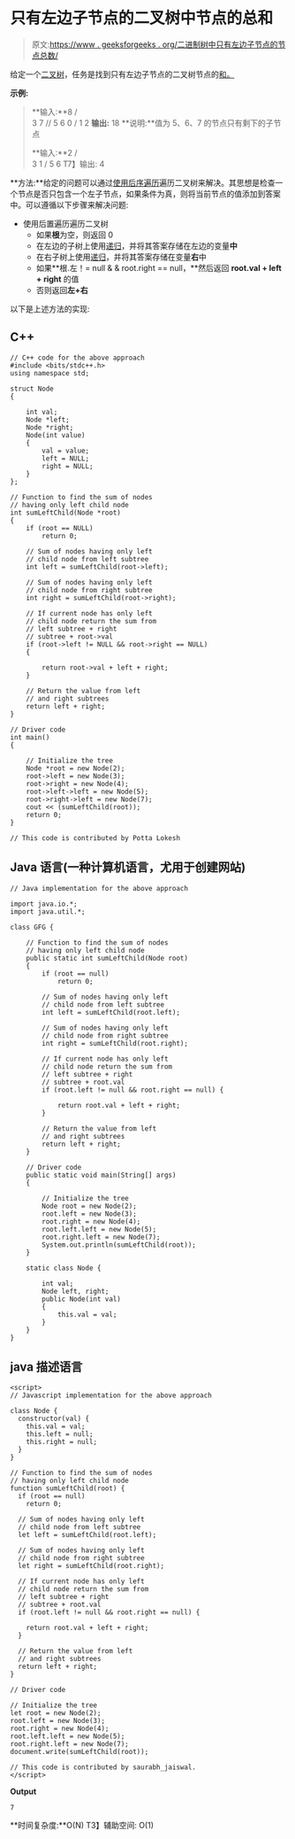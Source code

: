 # 只有左边子节点的二叉树中节点的总和

> 原文:[https://www . geeksforgeeks . org/二进制树中只有左边子节点的节点总数/](https://www.geeksforgeeks.org/sum-of-nodes-in-a-binary-tree-having-only-the-left-child-nodes/)

给定一个[二叉树](https://www.geeksforgeeks.org/binary-tree-data-structure/)，任务是找到只有左边子节点的二叉树节点的[和。](https://www.geeksforgeeks.org/sum-nodes-binary-tree/)

**示例:**

> **输入:**8
> /\
> 3 7
> /\/
> 5 6 0
> /
> 1 2
> **输出:** 18
> **说明:**值为 5、6、7 的节点只有剩下的子节点
> 
> **输入:**2
> /\
> 3 1
> /
> 5 6
> T7】输出: 4

**方法:**给定的问题可以通过[使用](https://www.geeksforgeeks.org/tree-traversals-inorder-preorder-and-postorder/)[后序遍历](https://www.geeksforgeeks.org/tree-traversals-inorder-preorder-and-postorder/)遍历二叉树来解决。其思想是检查一个节点是否只包含一个左子节点，如果条件为真，则将当前节点的值添加到答案中。可以遵循以下步骤来解决问题:

*   使用后置遍历遍历二叉树
    *   如果**根**为空，则返回 0
    *   在左边的子树上使用[递归](https://www.geeksforgeeks.org/recursion/)，并将其答案存储在左边的变量**中**
    *   在右子树上使用[递归](https://www.geeksforgeeks.org/recursion/)，并将其答案存储在变量**右**中
    *   如果**根.左！= null & & root.right == null，**然后返回 **root.val + left + right** 的值
    *   否则返回**左+右**

以下是上述方法的实现:

## C++

```
// C++ code for the above approach
#include <bits/stdc++.h>
using namespace std;

struct Node
{

    int val;
    Node *left;
    Node *right;
    Node(int value)
    {
        val = value;
        left = NULL;
        right = NULL;
    }
};

// Function to find the sum of nodes
// having only left child node
int sumLeftChild(Node *root)
{
    if (root == NULL)
        return 0;

    // Sum of nodes having only left
    // child node from left subtree
    int left = sumLeftChild(root->left);

    // Sum of nodes having only left
    // child node from right subtree
    int right = sumLeftChild(root->right);

    // If current node has only left
    // child node return the sum from
    // left subtree + right
    // subtree + root->val
    if (root->left != NULL && root->right == NULL)
    {

        return root->val + left + right;
    }

    // Return the value from left
    // and right subtrees
    return left + right;
}

// Driver code
int main()
{

    // Initialize the tree
    Node *root = new Node(2);
    root->left = new Node(3);
    root->right = new Node(4);
    root->left->left = new Node(5);
    root->right->left = new Node(7);
    cout << (sumLeftChild(root));
    return 0;
}

// This code is contributed by Potta Lokesh
```

## Java 语言(一种计算机语言，尤用于创建网站)

```
// Java implementation for the above approach

import java.io.*;
import java.util.*;

class GFG {

    // Function to find the sum of nodes
    // having only left child node
    public static int sumLeftChild(Node root)
    {
        if (root == null)
            return 0;

        // Sum of nodes having only left
        // child node from left subtree
        int left = sumLeftChild(root.left);

        // Sum of nodes having only left
        // child node from right subtree
        int right = sumLeftChild(root.right);

        // If current node has only left
        // child node return the sum from
        // left subtree + right
        // subtree + root.val
        if (root.left != null && root.right == null) {

            return root.val + left + right;
        }

        // Return the value from left
        // and right subtrees
        return left + right;
    }

    // Driver code
    public static void main(String[] args)
    {

        // Initialize the tree
        Node root = new Node(2);
        root.left = new Node(3);
        root.right = new Node(4);
        root.left.left = new Node(5);
        root.right.left = new Node(7);
        System.out.println(sumLeftChild(root));
    }

    static class Node {

        int val;
        Node left, right;
        public Node(int val)
        {
            this.val = val;
        }
    }
}
```

## java 描述语言

```
<script>
// Javascript implementation for the above approach

class Node {
  constructor(val) {
    this.val = val;
    this.left = null;
    this.right = null;
  }
}

// Function to find the sum of nodes
// having only left child node
function sumLeftChild(root) {
  if (root == null)
    return 0;

  // Sum of nodes having only left
  // child node from left subtree
  let left = sumLeftChild(root.left);

  // Sum of nodes having only left
  // child node from right subtree
  let right = sumLeftChild(root.right);

  // If current node has only left
  // child node return the sum from
  // left subtree + right
  // subtree + root.val
  if (root.left != null && root.right == null) {

    return root.val + left + right;
  }

  // Return the value from left
  // and right subtrees
  return left + right;
}

// Driver code

// Initialize the tree
let root = new Node(2);
root.left = new Node(3);
root.right = new Node(4);
root.left.left = new Node(5);
root.right.left = new Node(7);
document.write(sumLeftChild(root));

// This code is contributed by saurabh_jaiswal.
</script>
```

**Output**

```
7
```

**时间复杂度:**O(N)
T3】辅助空间: O(1)